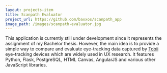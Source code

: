 ```yaml
---
layout: projects-item
title: Scanpath Evaluator
project_url: https://github.com/baxxos/scanpath_app
image_path: /images/scanpath-evaluator.jpg
---
```

This application is currently still under development since it represents the assignment of my Bachelor thesis. However, the main idea is to provide a simple way to compare and evaluate eye-tracking data captured by [Tobii](http://www.tobiipro.com/) eye-tracking devices which are widely used in UX research. It features Python, Flask, PostgreSQL, HTML Canvas, AngularJS and various other JavaScript libraries.